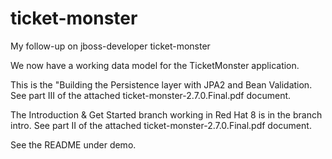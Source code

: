 # ticket-monster
My follow-up on jboss-developer ticket-monster

We now have a working data model for the TicketMonster application.

This is the "Building the Persistence layer with JPA2 and Bean Validation. See part III of the attached ticket-monster-2.7.0.Final.pdf document.

The Introduction & Get Started branch working in Red Hat 8 is in the branch intro. See part II of the attached ticket-monster-2.7.0.Final.pdf document.

See the README under demo.
